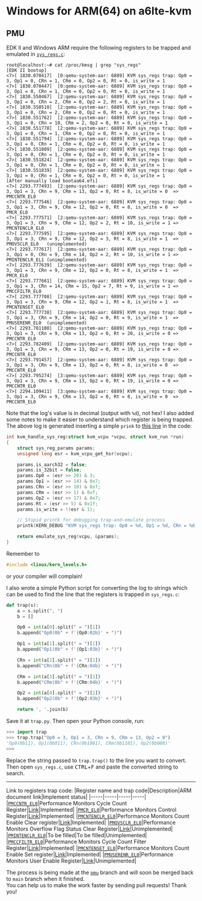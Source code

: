 # Windows for ARM(64) on a6lte-kvm
## PMU
EDK II and Windows ARM require the following registers to be trapped and emulated in [`sys_regs.c`](https://github.com/raspiduino/a6lte-kvm/blob/pmu/arch/arm64/kvm/sys_regs.c):
```
root@localhost:~# cat /proc/kmsg | grep "sys_regs"
[EDK II bootup]
<7>[ 1830.070417]  [0:qemu-system-aar: 6889] KVM sys_regs trap: Op0 = 3, Op1 = 0, CRn = 1, CRm = 0, Op2 = 0, Rt = 0, is_write = 1
<7>[ 1830.070447]  [0:qemu-system-aar: 6889] KVM sys_regs trap: Op0 = 3, Op1 = 0, CRn = 1, CRm = 0, Op2 = 0, Rt = 0, is_write = 1
<7>[ 1830.550467]  [2:qemu-system-aar: 6889] KVM sys_regs trap: Op0 = 3, Op1 = 0, CRn = 2, CRm = 0, Op2 = 2, Rt = 0, is_write = 1
<7>[ 1830.550510]  [2:qemu-system-aar: 6889] KVM sys_regs trap: Op0 = 3, Op1 = 0, CRn = 2, CRm = 0, Op2 = 0, Rt = 0, is_write = 1
<7>[ 1830.551762]  [2:qemu-system-aar: 6889] KVM sys_regs trap: Op0 = 3, Op1 = 0, CRn = 10, CRm = 2, Op2 = 0, Rt = 0, is_write = 1
<7>[ 1830.551778]  [2:qemu-system-aar: 6889] KVM sys_regs trap: Op0 = 3, Op1 = 0, CRn = 1, CRm = 0, Op2 = 0, Rt = 0, is_write = 1
<7>[ 1830.551794]  [2:qemu-system-aar: 6889] KVM sys_regs trap: Op0 = 3, Op1 = 0, CRn = 1, CRm = 0, Op2 = 0, Rt = 0, is_write = 1
<7>[ 1830.551809]  [2:qemu-system-aar: 6889] KVM sys_regs trap: Op0 = 3, Op1 = 0, CRn = 1, CRm = 0, Op2 = 0, Rt = 0, is_write = 1
<7>[ 1830.551824]  [2:qemu-system-aar: 6889] KVM sys_regs trap: Op0 = 3, Op1 = 0, CRn = 1, CRm = 0, Op2 = 0, Rt = 0, is_write = 1
<7>[ 1830.551839]  [2:qemu-system-aar: 6889] KVM sys_regs trap: Op0 = 3, Op1 = 0, CRn = 1, CRm = 0, Op2 = 0, Rt = 0, is_write = 1
[After manually load bootaa64.efi]
<7>[ 2293.777493]  [2:qemu-system-aar: 6889] KVM sys_regs trap: Op0 = 3, Op1 = 3, CRn = 9, CRm = 13, Op2 = 0, Rt = 8, is_write = 0  => PMCCNTR_EL0
<7>[ 2293.777546]  [2:qemu-system-aar: 6889] KVM sys_regs trap: Op0 = 3, Op1 = 3, CRn = 9, CRm = 12, Op2 = 0, Rt = 8, is_write = 0  => PMCR_EL0
<7>[ 2293.777571]  [2:qemu-system-aar: 6889] KVM sys_regs trap: Op0 = 3, Op1 = 3, CRn = 9, CRm = 12, Op2 = 2, Rt = 10, is_write = 1 => PMCNTENCLR_EL0
<7>[ 2293.777595]  [2:qemu-system-aar: 6889] KVM sys_regs trap: Op0 = 3, Op1 = 3, CRn = 9, CRm = 12, Op2 = 3, Rt = 8, is_write = 1  => PMOVSCLR_EL0   (unimplemented)
<7>[ 2293.777617]  [2:qemu-system-aar: 6889] KVM sys_regs trap: Op0 = 3, Op1 = 0, CRn = 9, CRm = 14, Op2 = 2, Rt = 10, is_write = 1 => PMINTENCLR_EL1 (unimplemented)
<7>[ 2293.777639]  [2:qemu-system-aar: 6889] KVM sys_regs trap: Op0 = 3, Op1 = 3, CRn = 9, CRm = 12, Op2 = 0, Rt = 8, is_write = 1  => PMCR_EL0
<7>[ 2293.777661]  [2:qemu-system-aar: 6889] KVM sys_regs trap: Op0 = 3, Op1 = 3, CRn = 14, CRm = 15, Op2 = 7, Rt = 9, is_write = 1 => PMCCFILTR_EL0
<7>[ 2293.777708]  [2:qemu-system-aar: 6889] KVM sys_regs trap: Op0 = 3, Op1 = 3, CRn = 9, CRm = 12, Op2 = 1, Rt = 8, is_write = 1  => PMCNTENSET_EL0
<7>[ 2293.777738]  [2:qemu-system-aar: 6889] KVM sys_regs trap: Op0 = 3, Op1 = 3, CRn = 9, CRm = 14, Op2 = 0, Rt = 9, is_write = 1  => PMUSERENR_EL0  (unimplemented)
<7>[ 2293.781100]  [2:qemu-system-aar: 6889] KVM sys_regs trap: Op0 = 3, Op1 = 3, CRn = 9, CRm = 13, Op2 = 0, Rt = 20, is_write = 0 => PMCCNTR_EL0
<7>[ 2293.782409]  [2:qemu-system-aar: 6889] KVM sys_regs trap: Op0 = 3, Op1 = 3, CRn = 9, CRm = 13, Op2 = 0, Rt = 19, is_write = 0 => PMCCNTR_EL0
<7>[ 2293.791457]  [2:qemu-system-aar: 6889] KVM sys_regs trap: Op0 = 3, Op1 = 3, CRn = 9, CRm = 13, Op2 = 0, Rt = 8, is_write = 0  => PMCCNTR_EL0
<7>[ 2293.795274]  [3:qemu-system-aar: 6889] KVM sys_regs trap: Op0 = 3, Op1 = 3, CRn = 9, CRm = 13, Op2 = 0, Rt = 19, is_write = 0 => PMCCNTR_EL0
<7>[ 2294.109411]  [3:qemu-system-aar: 6889] KVM sys_regs trap: Op0 = 3, Op1 = 3, CRn = 9, CRm = 13, Op2 = 0, Rt = 8, is_write = 0  => PMCCNTR_EL0
```
Note that the log's value is in decimal (output with `%d`), not hex! I also added some notes to make it easier to understand which register is being trapped.
<br>The above log is generated inserting a simple `prink` to [this line](https://github.com/raspiduino/a6lte-kvm/blob/25292853c38cb2bd1d28fe9cf7032a760fa78a76/arch/arm64/kvm/sys_regs.c#L1309) in the code:

```c
int kvm_handle_sys_reg(struct kvm_vcpu *vcpu, struct kvm_run *run)
{
	struct sys_reg_params params;
	unsigned long esr = kvm_vcpu_get_hsr(vcpu);

	params.is_aarch32 = false;
	params.is_32bit = false;
	params.Op0 = (esr >> 20) & 3;
	params.Op1 = (esr >> 14) & 0x7;
	params.CRn = (esr >> 10) & 0xf;
	params.CRm = (esr >> 1) & 0xf;
	params.Op2 = (esr >> 17) & 0x7;
	params.Rt = (esr >> 5) & 0x1f;
	params.is_write = !(esr & 1);

	// Stupid printk for debugging trap-and-emulate process
	printk(KERN_DEBUG "KVM sys_regs trap: Op0 = %d, Op1 = %d, CRn = %d, CRm = %d, Op2 = %d, Rt = %d, is_write = %d\n", params.Op0, params.Op1, params.CRn, params.CRm, params.Op2, params.Rt, params.is_write);

	return emulate_sys_reg(vcpu, &params);
}
```
Remember to
```c
#include <linux/kern_levels.h>
```
or your compiler will complain!

I also wrote a simple Python script for converting the log to strings which can be used to find the line that the registers is trapped in `sys_regs.c`:
```python
def trap(s):
	a = s.split(", ")
	b = []

	Op0 = int(a[0].split(" = ")[1])
	b.append("Op0(0b" + f'{Op0:02b}' + ")")

	Op1 = int(a[1].split(" = ")[1])
	b.append("Op1(0b" + f'{Op1:03b}' + ")")

	CRn = int(a[2].split(" = ")[1])
	b.append("CRn(0b" + f'{CRn:04b}' + ")")

	CRm = int(a[3].split(" = ")[1])
	b.append("CRm(0b" + f'{CRm:04b}' + ")")

	Op2 = int(a[4].split(" = ")[1])
	b.append("Op2(0b" + f'{Op2:03b}' + ")")

	return ', '.join(b)

```
Save it at `trap.py`. Then open your Python console, run:
```python
>>> import trap
>>> trap.trap("Op0 = 3, Op1 = 3, CRn = 9, CRm = 13, Op2 = 0")
'Op0(0b11), Op1(0b011), CRn(0b1001), CRm(0b1101), Op2(0b000)'
>>>
```
Replace the string passed to `trap.trap()` to the line you want to convert. Then open `sys_regs.c`, use <kbd>CTRL</kbd>+<kbd>F</kbd> and paste the converted string to search.

---------
Link to registers trap code:
|Register name and trap code|Description|ARM document link|Implement status|
|-----|-----|-----|-----|
|[`PMCCNTR_EL0`](https://github.com/raspiduino/a6lte-kvm/blob/25292853c38cb2bd1d28fe9cf7032a760fa78a76/arch/arm64/kvm/sys_regs.c#L597)|Performance Monitors Cycle Count Register|[Link](https://developer.arm.com/documentation/ddi0595/2021-06/AArch64-Registers/PMCCNTR-EL0--Performance-Monitors-Cycle-Count-Register)|Implemented|
|[`PMCR_EL0`](https://github.com/raspiduino/a6lte-kvm/blob/25292853c38cb2bd1d28fe9cf7032a760fa78a76/arch/arm64/kvm/sys_regs.c#L574)|Performance Monitors Control Register|[Link](https://developer.arm.com/documentation/ddi0595/2020-12/External-Registers/PMCR-EL0--Performance-Monitors-Control-Register)|Implemented|
|[`PMCNTENCLR_EL0`](https://github.com/raspiduino/a6lte-kvm/blob/25292853c38cb2bd1d28fe9cf7032a760fa78a76/arch/arm64/kvm/sys_regs.c#L573)|Performance Monitors Count Enable Clear register|[Link](https://developer.arm.com/documentation/ddi0595/2021-06/AArch64-Registers/PMCNTENCLR-EL0--Performance-Monitors-Count-Enable-Clear-register)|Implemented|
|[`PMOVSCLR_EL0`](https://github.com/raspiduino/a6lte-kvm/blob/25292853c38cb2bd1d28fe9cf7032a760fa78a76/arch/arm64/kvm/sys_regs.c#L583)|Performance Monitors Overflow Flag Status Clear Register|[Link](https://developer.arm.com/documentation/ddi0595/2021-06/AArch64-Registers/PMOVSCLR-EL0--Performance-Monitors-Overflow-Flag-Status-Clear-Register)|Unimplemented|
|[`PMINTENCLR_EL0`](https://github.com/raspiduino/a6lte-kvm/blob/25292853c38cb2bd1d28fe9cf7032a760fa78a76/arch/arm64/kvm/sys_regs.c#L539)|To be filled|To be filled|Unimplemented|
|[`PMCCFILTR_EL0`](https://github.com/raspiduino/a6lte-kvm/blob/25292853c38cb2bd1d28fe9cf7032a760fa78a76/arch/arm64/kvm/sys_regs.c#L686)|Performance Monitors Cycle Count Filter Register|[Link](https://developer.arm.com/documentation/ddi0595/2020-12/AArch64-Registers/PMCCFILTR-EL0--Performance-Monitors-Cycle-Count-Filter-Register)|Implemented|
|[`PMCNTENSET_EL0`](https://github.com/raspiduino/a6lte-kvm/blob/25292853c38cb2bd1d28fe9cf7032a760fa78a76/arch/arm64/kvm/sys_regs.c#L576)|Performance Monitors Count Enable Set register|[Link](https://developer.arm.com/documentation/ddi0595/2020-12/AArch64-Registers/PMCNTENSET-EL0--Performance-Monitors-Count-Enable-Set-register)|Implemented|
|[`PMUSERENR_EL0`](https://github.com/raspiduino/a6lte-kvm/blob/25292853c38cb2bd1d28fe9cf7032a760fa78a76/arch/arm64/kvm/sys_regs.c#L606)|Performance Monitors User Enable Register|[Link](https://developer.arm.com/documentation/ddi0595/2020-12/AArch64-Registers/PMUSERENR-EL0--Performance-Monitors-User-Enable-Register)|Unimplemented|

The process is being made at the [`pmu`](https://github.com/raspiduino/a6lte-kvm/tree/pmu) branch and will soon be merged back to `main` branch when it finished.
<br> You can help us to make the work faster by sending pull requests! Thank you!
